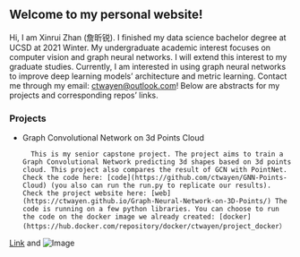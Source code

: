 ## Welcome to my personal website!

Hi, I am Xinrui Zhan (詹昕锐). I finished my data science bachelor degree at UCSD at 2021 Winter. My undergraduate academic interest focuses on computer vision and graph neural networks. I will extend this interest to my graduate studies. Currently, I am interested in using graph neural networks to improve deep learning models’ architecture and metric learning. Contact me through my email: ctwayen@outlook.com! Below are abstracts for my projects and corresponding repos’ links. 

### Projects

- Graph Convolutional Network on 3d Points Cloud
    
        This is my senior capstone project. The project aims to train a Graph Convolutional Network predicting 3d shapes based on 3d points cloud. This project also compares the result of GCN with PointNet. Check the code here: [code](https://github.com/ctwayen/GNN-Points-Cloud) (you also can run the run.py to replicate our results). Check the project website here: [web](https://ctwayen.github.io/Graph-Neural-Network-on-3D-Points/) The code is running on a few python libraries. You can choose to run the code on the docker image we already created: [docker](https://hub.docker.com/repository/docker/ctwayen/project_docker）

[Link](url) and ![Image](src)

